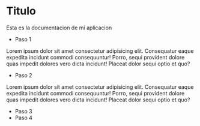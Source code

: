 # Titulo

Esta es la documentacion de mi aplicacion

- Paso 1

Lorem ipsum dolor sit amet consectetur adipisicing elit. Consequatur eaque expedita incidunt commodi consequuntur! Porro, sequi provident dolore quas impedit dolores vero dicta incidunt! Placeat dolor sequi optio et quo?

- Paso 2

Lorem ipsum dolor sit amet consectetur adipisicing elit. Consequatur eaque expedita incidunt commodi consequuntur! Porro, sequi provident dolore quas impedit dolores vero dicta incidunt! Placeat dolor sequi optio et quo?


- Paso 3
- Paso 4
